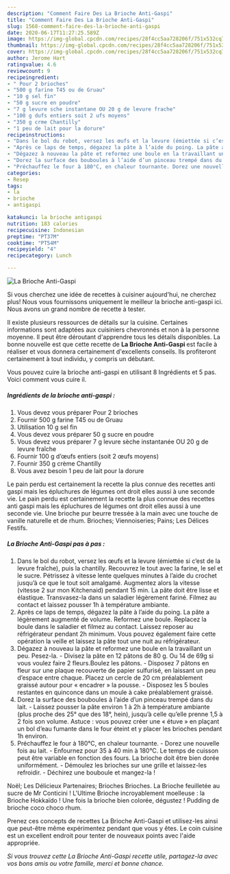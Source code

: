 ```yaml
---
description: "Comment Faire Des La Brioche Anti-Gaspi"
title: "Comment Faire Des La Brioche Anti-Gaspi"
slug: 1568-comment-faire-des-la-brioche-anti-gaspi
date: 2020-06-17T11:27:25.589Z
image: https://img-global.cpcdn.com/recipes/28f4cc5aa728206f/751x532cq70/la-brioche-anti-gaspi-photo-principale-de-la-recette.jpg
thumbnail: https://img-global.cpcdn.com/recipes/28f4cc5aa728206f/751x532cq70/la-brioche-anti-gaspi-photo-principale-de-la-recette.jpg
cover: https://img-global.cpcdn.com/recipes/28f4cc5aa728206f/751x532cq70/la-brioche-anti-gaspi-photo-principale-de-la-recette.jpg
author: Jerome Hart
ratingvalue: 4.6
reviewcount: 9
recipeingredient:
- " Pour 2 brioches"
- "500 g farine T45 ou de Gruau"
- "10 g sel fin"
- "50 g sucre en poudre"
- "7 g levure sche instantane OU 20 g de levure frache"
- "100 g dufs entiers soit 2 ufs moyens"
- "350 g crme Chantilly"
- "1 peu de lait pour la dorure"
recipeinstructions:
- "Dans le bol du robot, versez les œufs et la levure (émiettée si c’est de la levure fraîche), puis la chantilly. Recouvrez le tout avec la farine, le sel et le sucre. Pétrissez à vitesse lente quelques minutes à l’aide du crochet jusqu’à ce que le tout soit amalgamé. Augmentez alors la vitesse (vitesse 2 sur mon Kitchenaid) pendant 15 min. La pâte doit être lisse et élastique. Transvasez-la dans un saladier légèrement fariné. Filmez au contact et laissez pousser 1h à température ambiante."
- "Après ce laps de temps, dégazez la pâte à l’aide du poing. La pâte a légèrement augmenté de volume. Reformez une boule. Replacez la boule dans le saladier et filmez au contact. Laissez reposer au réfrigérateur pendant 2h minimum. Vous pouvez également faire cette opération la veille et laissez la pâte tout une nuit au réfrigérateur."
- "Dégazez à nouveau la pâte et reformez une boule en la travaillant un peu. Pesez-la. Divisez la pâte en 12 pâtons de 80 g. Ou 14 de 69g si vous voulez faire 2 fleurs.Boulez les pâtons. Disposez 7 pâtons en fleur sur une plaque recouverte de papier sulfurisé, en laissant un peu d’espace entre chaque. Placez un cercle de 20 cm préalablement graissé autour pour « encadrer » la pousse.  Disposez les 5 boules restantes en quinconce dans un moule à cake préalablement graissé."
- "Dorez la surface des bouboules à l’aide d’un pinceau trempé dans du lait. Laissez pousser la pâte environ 1 à 2h à température ambiante (plus proche des 25° que des 18°, hein), jusqu’à celle qu’elle prenne 1,5 à 2 fois son volume. Astuce : vous pouvez créer une « étuve » en plaçant un bol d’eau fumante dans le four éteint et y placer les brioches pendant 1h environ."
- "Préchauffez le four à 180°C, en chaleur tournante. Dorez une nouvelle fois au lait. Enfournez pour 35 à 40 min à 180°C. Le temps de cuisson peut être variable en fonction des fours. La brioche doit être bien dorée uniformément. Démoulez les brioches sur une grille et laissez-les refroidir. Déchirez une bouboule et mangez-la !"
categories:
- Resep
tags:
- la
- brioche
- antigaspi

katakunci: la brioche antigaspi 
nutrition: 183 calories
recipecuisine: Indonesian
preptime: "PT37M"
cooktime: "PT54M"
recipeyield: "4"
recipecategory: Lunch

---
```



![La Brioche Anti-Gaspi](https://img-global.cpcdn.com/recipes/28f4cc5aa728206f/751x532cq70/la-brioche-anti-gaspi-photo-principale-de-la-recette.jpg)

Si vous cherchez une idée de recettes à cuisiner aujourd'hui, ne cherchez plus! Nous vous fournissons uniquement le meilleur la brioche anti-gaspi ici. Nous avons un grand nombre de recette à tester.

Il existe plusieurs ressources de détails sur la cuisine. Certaines informations sont adaptées aux cuisiniers chevronnés et non à la personne moyenne. Il peut être déroutant d'apprendre tous les détails disponibles. La bonne nouvelle est que cette recette de <strong> La Brioche Anti-Gaspi </strong> est facile à réaliser et vous donnera certainement d'excellents conseils. Ils profiteront certainement à tout individu, y compris un débutant.

<!--inarticleads1-->

Vous pouvez cuire la brioche anti-gaspi en utilisant 8 Ingrédients et 5 pas. Voici comment vous cuire il.

##### Ingrédients de la brioche anti-gaspi :

1. Vous devez vous préparer  Pour 2 brioches
1. Fournir 500 g farine T45 ou de Gruau
1. Utilisation 10 g sel fin
1. Vous devez vous préparer 50 g sucre en poudre
1. Vous devez vous préparer 7 g levure sèche instantanée OU 20 g de levure fraîche
1. Fournir 100 g d’œufs entiers (soit 2 œufs moyens)
1. Fournir 350 g crème Chantilly
1. Vous avez besoin 1 peu de lait pour la dorure


Le pain perdu est certainement la recette la plus connue des recettes anti gaspi mais les épluchures de légumes ont droit elles aussi à une seconde vie. Le pain perdu est certainement la recette la plus connue des recettes anti gaspi mais les épluchures de légumes ont droit elles aussi à une seconde vie. Une brioche pur beurre tressée à la main avec une touche de vanille naturelle et de rhum. Brioches; Viennoiseries; Pains; Les Délices Festifs. 

<!--inarticleads2-->

##### La Brioche Anti-Gaspi pas à pas :

1. Dans le bol du robot, versez les œufs et la levure (émiettée si c’est de la levure fraîche), puis la chantilly. Recouvrez le tout avec la farine, le sel et le sucre. Pétrissez à vitesse lente quelques minutes à l’aide du crochet jusqu’à ce que le tout soit amalgamé. Augmentez alors la vitesse (vitesse 2 sur mon Kitchenaid) pendant 15 min. La pâte doit être lisse et élastique. Transvasez-la dans un saladier légèrement fariné. Filmez au contact et laissez pousser 1h à température ambiante.
1. Après ce laps de temps, dégazez la pâte à l’aide du poing. La pâte a légèrement augmenté de volume. Reformez une boule. Replacez la boule dans le saladier et filmez au contact. Laissez reposer au réfrigérateur pendant 2h minimum. Vous pouvez également faire cette opération la veille et laissez la pâte tout une nuit au réfrigérateur.
1. Dégazez à nouveau la pâte et reformez une boule en la travaillant un peu. Pesez-la. - Divisez la pâte en 12 pâtons de 80 g. Ou 14 de 69g si vous voulez faire 2 fleurs.Boulez les pâtons. - Disposez 7 pâtons en fleur sur une plaque recouverte de papier sulfurisé, en laissant un peu d’espace entre chaque. Placez un cercle de 20 cm préalablement graissé autour pour « encadrer » la pousse.  - Disposez les 5 boules restantes en quinconce dans un moule à cake préalablement graissé.
1. Dorez la surface des bouboules à l’aide d’un pinceau trempé dans du lait. - Laissez pousser la pâte environ 1 à 2h à température ambiante (plus proche des 25° que des 18°, hein), jusqu’à celle qu’elle prenne 1,5 à 2 fois son volume. Astuce : vous pouvez créer une « étuve » en plaçant un bol d’eau fumante dans le four éteint et y placer les brioches pendant 1h environ.
1. Préchauffez le four à 180°C, en chaleur tournante. - Dorez une nouvelle fois au lait. - Enfournez pour 35 à 40 min à 180°C. Le temps de cuisson peut être variable en fonction des fours. La brioche doit être bien dorée uniformément. - Démoulez les brioches sur une grille et laissez-les refroidir. - Déchirez une bouboule et mangez-la !


Noël; Les Délicieux Partenaires; Brioches Brioches. La Brioche feuilletée au sucre de Mr Conticini ! L&#39;Ultime Brioche incroyablement moelleuse : la Brioche Hokkaïdo ! Une fois la brioche bien colorée, dégustez ! Pudding de brioche coco choco rhum. 

<!--inarticleads1-->

<p>
Prenez ces concepts de recettes La Brioche Anti-Gaspi et utilisez-les ainsi que peut-être même expérimentez pendant que vous y êtes. Le coin cuisine est un excellent endroit pour tenter de nouveaux points avec l'aide appropriée.
</p>

<p>
<i>Si vous trouvez cette La Brioche Anti-Gaspi recette utile, partagez-la avec vos bons amis ou votre famille, merci et bonne chance.</i>
</p>
